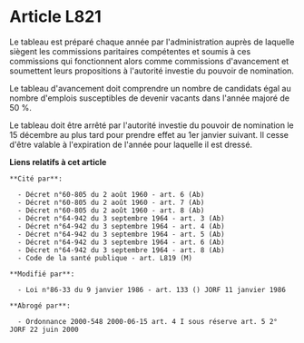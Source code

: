 # Article L821

Le tableau est préparé chaque année par l'administration auprès de laquelle siègent les commissions paritaires compétentes et
soumis à ces commissions qui fonctionnent alors comme commissions d'avancement et soumettent leurs propositions à l'autorité
investie du pouvoir de nomination. 

Le tableau d'avancement doit comprendre un nombre de candidats égal au nombre d'emplois susceptibles de devenir vacants dans
l'année majoré de 50  %. 

Le tableau doit être arrêté par l'autorité investie du pouvoir de nomination le 15 décembre au plus tard pour prendre effet
au 1er janvier suivant. Il cesse d'être valable à l'expiration de l'année pour laquelle il est dressé.

**Liens relatifs à cet article**

	**Cité par**:

	  - Décret n°60-805 du 2 août 1960 - art. 6 (Ab)
	  - Décret n°60-805 du 2 août 1960 - art. 7 (Ab)
	  - Décret n°60-805 du 2 août 1960 - art. 8 (Ab)
	  - Décret n°64-942 du 3 septembre 1964 - art. 3 (Ab)
	  - Décret n°64-942 du 3 septembre 1964 - art. 4 (Ab)
	  - Décret n°64-942 du 3 septembre 1964 - art. 5 (Ab)
	  - Décret n°64-942 du 3 septembre 1964 - art. 6 (Ab)
	  - Décret n°64-942 du 3 septembre 1964 - art. 8 (Ab)
	  - Code de la santé publique - art. L819 (M)

	**Modifié par**:

	  - Loi n°86-33 du 9 janvier 1986 - art. 133 () JORF 11 janvier 1986

	**Abrogé par**:

	  - Ordonnance 2000-548 2000-06-15 art. 4 I sous réserve art. 5 2° JORF 22 juin 2000
